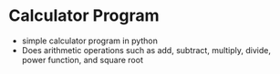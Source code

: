 # Calculator Program

  - simple calculator program in python
  - Does arithmetic operations such as add, subtract, multiply, divide, power function, and square root
